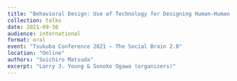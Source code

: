 ```yaml
---
title: "Behavioral Design: Use of Technology for Designing Human-Human Interaction"
collection: talks
date: 2021-09-30
audience: international
format: oral
event: "Tsukuba Conference 2021 — The Social Brain 2.0"
location: "Online"
authors: "Soichiro Matsuda"
excerpt: "Larry J. Young & Sonoko Ogawa (organizers)"
---
```

